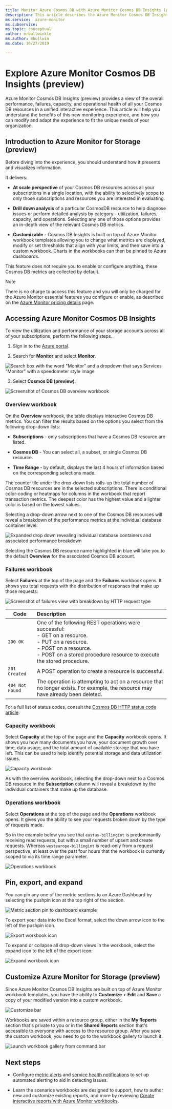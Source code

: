 ```yaml
---
title: Monitor Azure Cosmos DB with Azure Monitor Cosmos DB Insights (preview)| Microsoft Docs
description: This article describes the Azure Monitor Cosmos DB Insights feature that provides Cosmos DB owners with a quick understanding of performance and utilization issues with their CosmosDB accounts.
ms.service:  azure-monitor
ms.subservice: 
ms.topic: conceptual
author: mrbullwinkle    
ms.author: mbullwin
ms.date: 10/27/2019

---
```


# Explore Azure Monitor Cosmos DB Insights (preview)

Azure Monitor Cosmos DB Insights (preview) provides a view of the overall performance, failures, capacity, and operational health of all your Cosmos DB resources in a unified interactive experience. This article will help you understand the benefits of this new monitoring experience, and how you can modify and adapt the experience to fit the unique needs of your organization.   

## Introduction to Azure Monitor for Storage (preview)

Before diving into the experience, you should understand how it presents and visualizes information. 

It delivers:

* **At scale perspective** of your Cosmos DB resources across all your subscriptions in a single location, with the ability to selectively scope to only those subscriptions and resources you are interested in evaluating.

* **Drill down analysis** of a particular CosmosDB resource to help diagnose issues or perform detailed analysis by category - utilization, failures, capacity, and operations. Selecting any one of those options provides an in-depth view of the relevant Cosmos DB metrics.  

* **Customizable** - Cosmos DB Insights is built on top of Azure Monitor workbook templates allowing you to change what metrics are displayed, modify or set thresholds that align with your limits, and then save into a custom workbook. Charts in the workbooks can then be pinned to Azure dashboards.  

This feature does not require you to enable or configure anything, these Cosmos DB metrics are collected by default.

>[!NOTE]
>There is no charge to access this feature and you will only be charged for the Azure Monitor essential features you configure or enable, as described on the [Azure Monitor pricing details](https://azure.microsoft.com/pricing/details/monitor/) page.


## Accessing Azure Monitor Cosmos DB Insights

To view the utilization and performance of your storage accounts across all of your subscriptions, perform the following steps.

1. Sign in to the [Azure portal](https://portal.azure.com).

2. Search for **Monitor** and select **Monitor**.

![Search box with the word "Monitor" and a dropdown that says Services "Monitor" with a speedometer style image](./media/cosmosdb-insights-overview/search-monitor.png)

3. Select **Cosmos DB (preview)**.

![Screenshot of Cosmos DB overview workbook](./media/cosmosdb-insights-overview/cosmos-db.png)

### Overview workbook

On the **Overview** workbook, the table displays interactive Cosmos DB metrics. You can filter the results based on the options you select from the following drop-down lists:

* **Subscriptions** - only subscriptions that have a Cosmos DB resource are listed.  

* **Cosmos DB** - You can select all, a subset, or single Cosmos DB resource.

* **Time Range** - by default, displays the last 4 hours of information based on the corresponding selections made.

The counter tile under the drop-down lists rolls-up the total number of Cosmos DB resources are in the selected subscriptions. There is conditional color-coding or heatmaps for columns in the workbook that report transaction metrics. The deepest color has the highest value and a lighter color is based on the lowest values. 

Selecting a drop-down arrow next to one of the Cosmos DB resources will reveal a breakdown of the performance metrics at the individual database container level:

![Expanded drop down revealing individual database containers and associated performance breakdown](./media/cosmosdb-insights-overview/container-view.png)

Selecting the Cosmos DB resource name highlighted in blue will take you to the default **Overview** for the associated Cosmos DB account. 

### Failures workbook

Select **Failures** at the top of the page and the **Failures** workbook opens. It shows you  total requests with the distribution of responses that make up those requests:

![Screenshot of failures view with breakdown by HTTP request type](./media/cosmosdb-insights-overview/failures.png)

| Code 		|  Description       | 
|-----------|:--------------------|
| `200 OK`	| One of the following REST operations were successful: </br>- GET on a resource. </br> - PUT on a resource. </br> - POST on a resource. </br> - POST on a stored procedure resource to execute the stored procedure.|
| `201 Created` | A POST operation to create a resource is successful. |
| `404 Not Found` | The operation is attempting to act on a resource that no longer exists. For example, the resource may have already been deleted. |

For a full list of status codes, consult the [Cosmos DB HTTP status code article](https://docs.microsoft.com/rest/api/cosmos-db/http-status-codes-for-cosmosdb).

### Capacity workbook

Select **Capacity** at the top of the page and the **Capacity** workbook opens. It shows you how many documents you have, your document growth over time, data usage, and the total amount of available storage that you have left.  This can be used to help identify potential storage and data utilization issues.

![Capacity workbook](./media/cosmosdb-insights-overview/capacity.png) 

As with the overview workbook, selecting the drop-down next to a Cosmos DB resource in the **Subscription** column will reveal a breakdown by the individual containers that make up the database.

### Operations workbook

Select **Operations** at the top of the page and the **Operations** workbook opens. It gives you the ability to see your requests broken down by the type of requests made. 

So in the example below you see that `eastus-billingint` is predominantly receiving read requests, but with a small number of upsert and create requests. Whereas `westeurope-billingint` is read-only from a request perspective, at least over the past four hours that the workbook is currently scoped to via its time range parameter.

![Operations workbook](./media/cosmosdb-insights-overview/operations.png) 

## Pin, export, and expand

You can pin any one of the metric sections to an Azure Dashboard by selecting the pushpin icon at the top right of the section.

![Metric section pin to dashboard example](./media/cosmosdb-insights-overview/pin.png)

To export your data into the Excel format, select the down arrow icon to the left of the pushpin 
icon.

![Export workbook icon](./media/cosmosdb-insights-overview/export.png)

To expand or collapse all drop-down views in the workbook, select the expand icon to the left of the export icon:

![Expand workbook icon](./media/cosmosdb-insights-overview/expand.png)

## Customize Azure Monitor for Storage (preview)

Since Azure Monitor Cosmos DB Insights are built on top of Azure Monitor workbook templates, you have the ability to **Customize** > **Edit** and **Save** a copy of your modified version into a custom workbook. 


![Customize bar](./media/cosmosdb-insights-overview/customize.png)



Workbooks are saved within a resource group, either in the **My Reports** section that's private to you or in the **Shared Reports** section that's accessible to everyone with access to the resource group. After you save the custom workbook, you need to go to the workbook gallery to launch it.

![Launch workbook gallery from command bar](./media/cosmosdb-insights-overview/gallery.png)


## Next steps

* Configure [metric alerts](../platform/alerts-metric.md) and [service health notifications](../../service-health/alerts-activity-log-service-notifications.md) to set up automated alerting to aid in detecting issues.

* Learn the scenarios workbooks are designed to support, how to author new and customize existing reports, and more by reviewing [Create interactive reports with Azure Monitor workbooks](../app/usage-workbooks.md).
